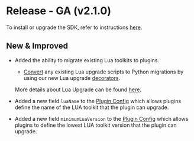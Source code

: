 # Release - GA (v2.1.0)

To install or upgrade the SDK, refer to instructions [here](/Getting_Started.md#installation).

## New & Improved

* Added the ability to migrate existing Lua toolkits to plugins.
    * [Convert](/Versioning_And_Upgrade/Lua_Toolkit_To_SDK_Plugin_Migration/Converting_Migration_Scripts.md) any existing Lua upgrade scripts to Python migrations by using our new Lua upgrade [decorators](/Versioning_And_Upgrade/Lua_Toolkit_To_SDK_Plugin_Migration/Decorators.md).

    More details about Lua Upgrade can be found [here](/Versioning_And_Upgrade/Lua_Toolkit_To_SDK_Plugin_Migration/Overview.md).

* Added a new field `luaName` to the [Plugin Config](/Versioning_And_Upgrade/Lua_Toolkit_To_SDK_Plugin_Migration/Plugin_Config.md) which allows plugins define the name of the LUA toolkit that the plugin can upgrade.
* Added a new field `minimumLuaVersion` to the [Plugin Config](/Versioning_And_Upgrade/Lua_Toolkit_To_SDK_Plugin_Migration/Plugin_Config.md) which allows plugins to define the lowest LUA toolkit version that the plugin can upgrade.
